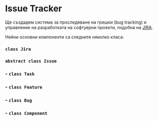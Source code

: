 # Issue Tracker

Ще създадем система за проследяване на грешки (bug tracking) и управление на разработката на софтуерни проекти, подобна на [JIRA](https://www.atlassian.com/software/jira).

Нейни основни компоненти са следните няколко класа:

### `class Jira`

### `abstract class Issue`

### - `class Task`

### - `class Feature`

### - `class Bug`

### - `class Component`
